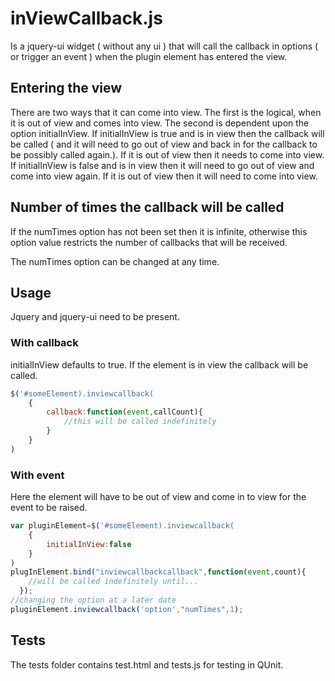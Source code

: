 # inViewCallback.js

Is a jquery-ui widget ( without any ui ) that will call the callback in options ( or trigger an event ) when the plugin element has entered the view.

## Entering the view

There are two ways that it can come into view.  The first is the logical,  when it is out of view and comes into view.  The second is dependent upon the option initialInView.  If initialInView is true and is in view then the callback will be called ( and it will need to go out of view and back in for the callback to be possibly called again.).  If it is out of view then it needs to come into view.  If initialInView is false and is in view then it will need to go out of view and come into view again.  If it is out of view then it will need to come into view.

## Number of times the callback will be called

If the numTimes option has not been set then it is infinite, otherwise this option value restricts the number of callbacks that will be received.

The numTimes option can be changed at any time.

## Usage

Jquery and jquery-ui need to be present.

### With callback

initialInView defaults to true.  If the element is in view the callback will be called.

``` javascript
$('#someElement).inviewcallback(
    {
        callback:function(event,callCount){
            //this will be called indefinitely
        }
    }
)
```

### With event

Here the element will have to be out of view and come in to view for the event to be raised.

``` javascript
var pluginElement=$('#someElement).inviewcallback(
    {
        initialInView:false
    }
)
plugInElement.bind("inviewcallbackcallback",function(event,count){
    //will be called indefinitely until...
  });
//changing the option at a later date
pluginElement.inviewcallback('option',"numTimes",1);
```

## Tests

The tests folder contains test.html and tests.js for testing in QUnit.